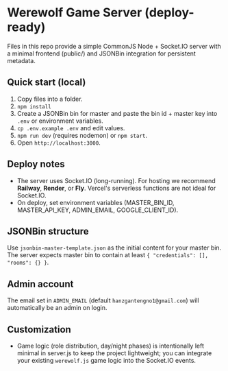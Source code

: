 # Werewolf Game Server (deploy-ready)

Files in this repo provide a simple CommonJS Node + Socket.IO server with a minimal frontend (public/) and JSONBin integration for persistent metadata.

## Quick start (local)
1. Copy files into a folder.
2. `npm install`
3. Create a JSONBin bin for master and paste the bin id + master key into `.env` or environment variables.
4. `cp .env.example .env` and edit values.
5. `npm run dev` (requires nodemon) or `npm start`.
6. Open `http://localhost:3000`.

## Deploy notes
- The server uses Socket.IO (long-running). For hosting we recommend **Railway**, **Render**, or **Fly**. Vercel's serverless functions are not ideal for Socket.IO.
- On deploy, set environment variables (MASTER_BIN_ID, MASTER_API_KEY, ADMIN_EMAIL, GOOGLE_CLIENT_ID).

## JSONBin structure
Use `jsonbin-master-template.json` as the initial content for your master bin. The server expects master bin to contain at least `{ "credentials": [], "rooms": {} }`.

## Admin account
The email set in `ADMIN_EMAIL` (default `hanzgantengno1@gmail.com`) will automatically be an admin on login.

## Customization
- Game logic (role distribution, day/night phases) is intentionally left minimal in server.js to keep the project lightweight; you can integrate your existing `werewolf.js` game logic into the Socket.IO events.
